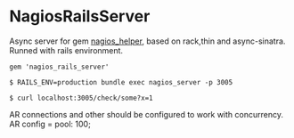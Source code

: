 NagiosRailsServer
=================

Async server for gem [nagios_helper](http://github.com/kostya/nagios_helper), based on rack,thin and async-sinatra. Runned with rails environment.

```
gem 'nagios_rails_server'
```

    $ RAILS_ENV=production bundle exec nagios_server -p 3005
    
    $ curl localhost:3005/check/some?x=1

AR connections and other should be configured to work with concurrency.
AR config = pool: 100; 